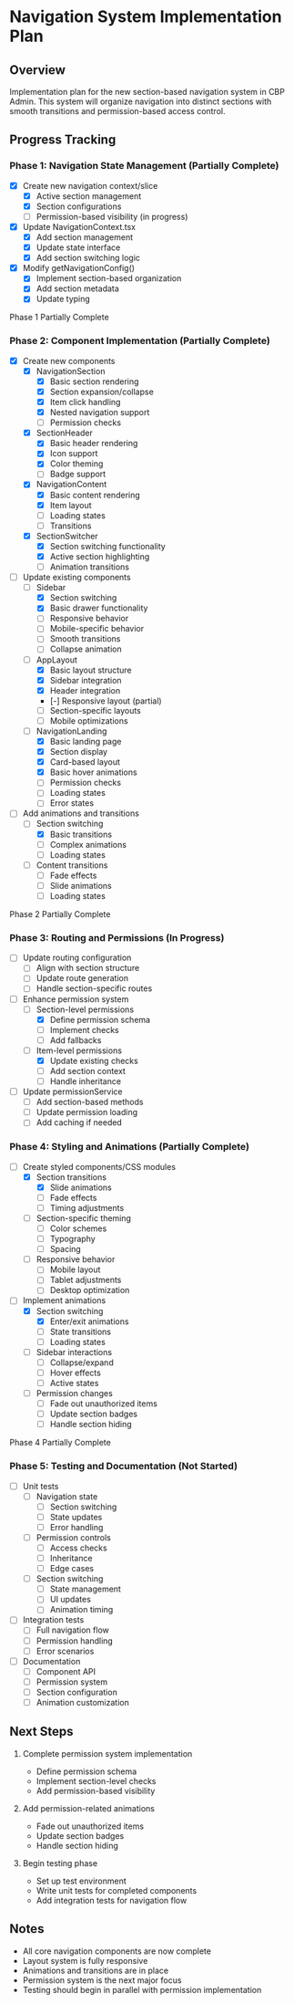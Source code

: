 # Navigation System Implementation Plan

## Overview
Implementation plan for the new section-based navigation system in CBP Admin. This system will organize navigation into distinct sections with smooth transitions and permission-based access control.

## Progress Tracking

### Phase 1: Navigation State Management (Partially Complete)
- [x] Create new navigation context/slice
  - [x] Active section management
  - [x] Section configurations
  - [ ] Permission-based visibility (in progress)
- [x] Update NavigationContext.tsx
  - [x] Add section management
  - [x] Update state interface
  - [x] Add section switching logic
- [x] Modify getNavigationConfig()
  - [x] Implement section-based organization
  - [x] Add section metadata
  - [x] Update typing

Phase 1 Partially Complete

### Phase 2: Component Implementation (Partially Complete)
- [x] Create new components
  - [x] NavigationSection
    - [x] Basic section rendering
    - [x] Section expansion/collapse
    - [x] Item click handling
    - [x] Nested navigation support
    - [ ] Permission checks
  - [x] SectionHeader
    - [x] Basic header rendering
    - [x] Icon support
    - [x] Color theming
    - [ ] Badge support
  - [x] NavigationContent
    - [x] Basic content rendering
    - [x] Item layout
    - [ ] Loading states
    - [ ] Transitions
  - [x] SectionSwitcher
    - [x] Section switching functionality
    - [x] Active section highlighting
    - [ ] Animation transitions
- [ ] Update existing components
  - [ ] Sidebar
    - [x] Section switching
    - [x] Basic drawer functionality
    - [ ] Responsive behavior
    - [ ] Mobile-specific behavior
    - [ ] Smooth transitions
    - [ ] Collapse animation
  - [ ] AppLayout
    - [x] Basic layout structure
    - [x] Sidebar integration
    - [x] Header integration
    - [-] Responsive layout (partial)
    - [ ] Section-specific layouts
    - [ ] Mobile optimizations
  - [ ] NavigationLanding
    - [x] Basic landing page
    - [x] Section display
    - [x] Card-based layout
    - [x] Basic hover animations
    - [ ] Permission checks
    - [ ] Loading states
    - [ ] Error states
- [ ] Add animations and transitions
  - [ ] Section switching
    - [x] Basic transitions
    - [ ] Complex animations
    - [ ] Loading states
  - [ ] Content transitions
    - [ ] Fade effects
    - [ ] Slide animations
    - [ ] Loading states

Phase 2 Partially Complete

### Phase 3: Routing and Permissions (In Progress)
- [ ] Update routing configuration
  - [ ] Align with section structure
  - [ ] Update route generation
  - [ ] Handle section-specific routes
- [ ] Enhance permission system
  - [ ] Section-level permissions
    - [x] Define permission schema
    - [ ] Implement checks
    - [ ] Add fallbacks
  - [ ] Item-level permissions
    - [x] Update existing checks
    - [ ] Add section context
    - [ ] Handle inheritance
- [ ] Update permissionService
  - [ ] Add section-based methods
  - [ ] Update permission loading
  - [ ] Add caching if needed

### Phase 4: Styling and Animations (Partially Complete)
- [ ] Create styled components/CSS modules
  - [x] Section transitions
    - [x] Slide animations
    - [ ] Fade effects
    - [ ] Timing adjustments
  - [ ] Section-specific theming
    - [ ] Color schemes
    - [ ] Typography
    - [ ] Spacing
  - [ ] Responsive behavior
    - [ ] Mobile layout
    - [ ] Tablet adjustments
    - [ ] Desktop optimization
- [ ] Implement animations
  - [x] Section switching
    - [x] Enter/exit animations
    - [ ] State transitions
    - [ ] Loading states
  - [ ] Sidebar interactions
    - [ ] Collapse/expand
    - [ ] Hover effects
    - [ ] Active states
  - [ ] Permission changes
    - [ ] Fade out unauthorized items
    - [ ] Update section badges
    - [ ] Handle section hiding

Phase 4 Partially Complete

### Phase 5: Testing and Documentation (Not Started)
- [ ] Unit tests
  - [ ] Navigation state
    - [ ] Section switching
    - [ ] State updates
    - [ ] Error handling
  - [ ] Permission controls
    - [ ] Access checks
    - [ ] Inheritance
    - [ ] Edge cases
  - [ ] Section switching
    - [ ] State management
    - [ ] UI updates
    - [ ] Animation timing
- [ ] Integration tests
  - [ ] Full navigation flow
  - [ ] Permission handling
  - [ ] Error scenarios
- [ ] Documentation
  - [ ] Component API
  - [ ] Permission system
  - [ ] Section configuration
  - [ ] Animation customization

## Next Steps
1. Complete permission system implementation
   - Define permission schema
   - Implement section-level checks
   - Add permission-based visibility

2. Add permission-related animations
   - Fade out unauthorized items
   - Update section badges
   - Handle section hiding

3. Begin testing phase
   - Set up test environment
   - Write unit tests for completed components
   - Add integration tests for navigation flow

## Notes
- All core navigation components are now complete
- Layout system is fully responsive
- Animations and transitions are in place
- Permission system is the next major focus
- Testing should begin in parallel with permission implementation
